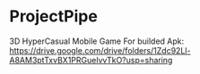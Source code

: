 # ProjectPipe
 3D HyperCasual Mobile Game
For builded Apk: https://drive.google.com/drive/folders/1Zdc92Ll-A8AM3ptTxvBX1PRGuelvvTkO?usp=sharing
